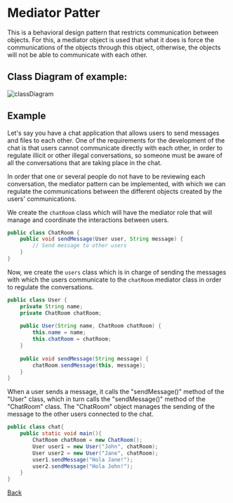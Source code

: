 # Mediator Patter

This is a behavioral design pattern that restricts communication between objects. For this, a mediator object is used that what it does is force the communications of the objects through this object, otherwise, the objects will not be able to communicate with each other.

## Class Diagram of example:

![classDiagram](http://www.plantuml.com/plantuml/png/XP4nIySm4CNtV8hpFxNO3Zfca8AB22wA7-1eZpRG991BNSJlRiArCLZnlsIuztllxf618uQusLMfSKLcU5mmldfluLC10DmokUc5c76cPcCA6jxJsu6LcOQt68oRMmqVtapgwyZ9r9xHExG5bCcuRz5bdspBhgR6EpYZxVcoQzVaaAEHHUEQYYYD-mUvMaCgoYfxygpe6iP062j9y39Ejd3ton9eDXmfY7h_dofUmJJKzIvFVaLuHaStb_OdI3n_edvn6LL3alBlVWC0)

## Example
Let's say you have a chat application that allows users to send messages and files to each other. One of the requirements for the development of the chat is that users cannot communicate directly with each other, in order to regulate illicit or other illegal conversations, so someone must be aware of all the conversations that are taking place in the chat.

In order that one or several people do not have to be reviewing each conversation, the mediator pattern can be implemented, with which we can regulate the communications between the different objects created by the users' communications.

We create the ``chatRoom`` class which will have the mediator role that will manage and coordinate the interactions between users.

```Java
public class ChatRoom {
    public void sendMessage(User user, String message) {
        // Send message to other users
    }
}
```

Now, we create the ``users`` class which is in charge of sending the messages with which the users communicate to the ``chatRoom`` mediator class in order to regulate the conversations.

```Java
public class User {
    private String name;
    private ChatRoom chatRoom;
    
    public User(String name, ChatRoom chatRoom) {
        this.name = name;
        this.chatRoom = chatRoom;
    }
    
    public void sendMessage(String message) {
        chatRoom.sendMessage(this, message);
    }
}
```

When a user sends a message, it calls the "sendMessage()" method of the "User" class, which in turn calls the "sendMessage()" method of the "ChatRoom" class. The "ChatRoom" object manages the sending of the message to the other users connected to the chat.

```Java
public class chat{
    public static void main(){
        ChatRoom chatRoom = new ChatRoom();
        User user1 = new User("John", chatRoom);
        User user2 = new User("Jane", chatRoom);
        user1.sendMessage("Hola Jane!");
        user2.sendMessage("Hola John!");
    }
}
```


[Back](../behavioral/README.md)